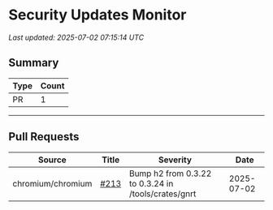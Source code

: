 # Security Updates Monitor

*Last updated: 2025-07-02 07:15:14 UTC*

## Summary
| Type | Count |
|------|-------|
| PR | 1 |

---

## Pull Requests

| Source | Title | Severity | Date |
|--------|-------|----------|------|
| chromium/chromium | [#213](https://github.com/chromium/chromium/pull/213) | Bump h2 from 0.3.22 to 0.3.24 in /tools/crates/gnrt | 2025-07-02 |

